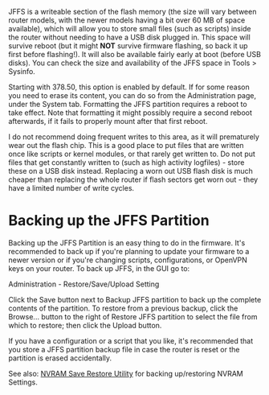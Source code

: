 JFFS is a writeable section of the flash memory (the size will vary between router models, with the newer models having a bit over 60 MB of space available), which will allow you to store small files (such as scripts) inside the router without needing to have a USB disk plugged in.  This space will survive reboot (but it might **NOT** survive firmware flashing, so back it up first before flashing!).  It will also be available fairly early at boot (before USB disks).  You can check the size and availability of the JFFS space in Tools > Sysinfo.

Starting with 378.50, this option is enabled by default.  If for some reason you need to erase its content, you can do so from the Administration page, under the System tab.  Formatting the JFFS partition requires a reboot to take effect.  Note that formatting it might possibly require a second reboot afterwards, if it fails to properly mount after that first reboot.

I do not recommend doing frequent writes to this area, as it will prematurely wear out the flash chip.  This is a good place to put files that are written once like scripts or kernel modules, or that rarely get written to.  Do not put files that get constantly written to (such as high activity logfiles) - store these on a USB disk instead.  Replacing a worn out USB flash disk is much cheaper than replacing the whole router if flash sectors get worn out - they have a limited number of write cycles.

# Backing up the JFFS Partition
Backing up the JFFS Partition is an easy thing to do in the firmware. It's recommended to back up if you're planning to update your firmware to a newer version or if you're changing scripts, configurations, or OpenVPN keys on your router.  To back up JFFS, in the GUI go to: 

Administration - Restore/Save/Upload Setting

Click the Save button next to Backup JFFS partition to back up the complete contents of the partition. To restore from a previous backup, click the Browse... button to the right of Restore JFFS partition to select the file from which to restore; then click the Upload button.

If you have a configuration or a script that you like, it's recommended that you store a JFFS partition backup file in case the router is reset or the partition is erased accidentally.

See also: [NVRAM Save Restore Utility](https://github.com/RMerl/asuswrt-merlin.ng/wiki/NVRAM-Save-Restore-Utility) for backing up/restoring NVRAM Settings.